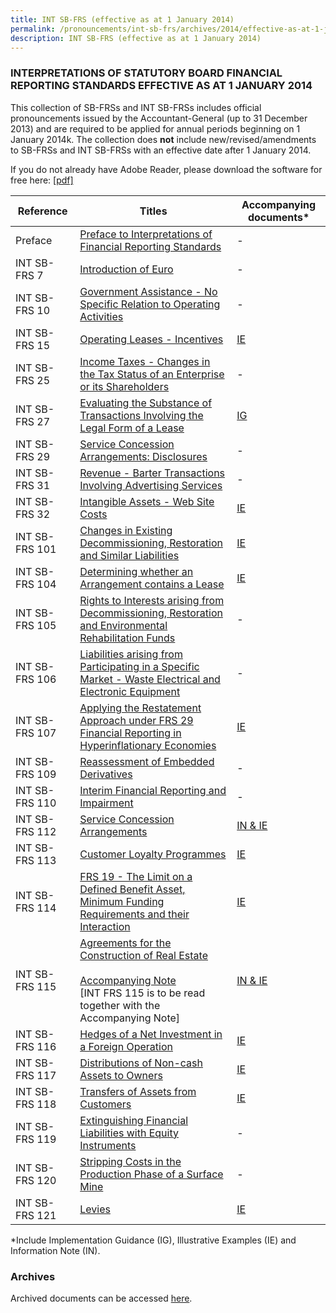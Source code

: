 ```yaml
---
title: INT SB-FRS (effective as at 1 January 2014)
permalink: /pronouncements/int-sb-frs/archives/2014/effective-as-at-1-january-2014/
description: INT SB-FRS (effective as at 1 January 2014)
---
```

### INTERPRETATIONS OF STATUTORY BOARD FINANCIAL REPORTING STANDARDS EFFECTIVE AS AT 1 JANUARY 2014

  

This collection of SB-FRSs and INT SB-FRSs includes official pronouncements issued by the Accountant-General (up to 31 December 2013) and are required to be applied for annual periods beginning on 1 January 2014k. The collection does&nbsp;**not**&nbsp;include new/revised/amendments to SB-FRSs and INT SB-FRSs with an effective date after 1 January 2014.

If you do not already have Adobe Reader, please download the software for free here:&nbsp;[\[pdf\]](http://www.adobe.com/products/acrobat/readstep2.html)&nbsp;

| Reference | Titles | Accompanying documents\* |
| --- | --- | --- |
| Preface | [Preface to Interpretations of Financial Reporting Standards](/files/Docs/Default%20Source/Int%20Sb%20Frs/Effective%20As%20At%201%20January%202014/int_sb-frs_preface.pdf) | - |
| INT SB-FRS 7 | [Introduction of Euro](/files/Docs/Default%20Source/Int%20Sb%20Frs/Effective%20As%20At%201%20January%202014/int_sb-frs_7_2014.pdf) | - |
| INT SB-FRS 10 | [Government Assistance - No Specific Relation to Operating Activities](/files/Docs/Default%20Source/Int%20Sb%20Frs/Effective%20As%20At%201%20January%202014/int_sb-frs_10_2014.pdf) | - |
| INT SB-FRS 15 | [Operating Leases - Incentives](/files/Docs/Default%20Source/Int%20Sb%20Frs/Effective%20As%20At%201%20January%202014/int_sb-frs_15_2014.pdf) | [IE](/files/Docs/Default%20Source/Int%20Sb%20Frs/Effective%20As%20At%201%20January%202014/int_sb-frs_15_ie_2014.pdf) |
| INT SB-FRS 25 | [Income Taxes - Changes in the Tax Status of an Enterprise or its Shareholders](/files/Docs/Default%20Source/Int%20Sb%20Frs/Effective%20As%20At%201%20January%202014/int_sb-frs_25_2014.pdf) | - |
| INT SB-FRS 27 | [Evaluating the Substance of Transactions Involving the Legal Form of a Lease](/files/Docs/Default%20Source/Int%20Sb%20Frs/Effective%20As%20At%201%20January%202014/int_sb-frs_27_2014.pdf) | [IG](/files/Docs/Default%20Source/Int%20Sb%20Frs/Effective%20As%20At%201%20January%202014/int_sb-frs_27_ig_2014.pdf) |
| INT SB-FRS 29 | [Service Concession Arrangements: Disclosures](/files/Docs/Default%20Source/Int%20Sb%20Frs/Effective%20As%20At%201%20January%202014/int_sb-frs_29_2014.pdf) | - |
| INT SB-FRS 31 | [	Revenue - Barter Transactions Involving Advertising Services](/files/Docs/Default%20Source/Int%20Sb%20Frs/Effective%20As%20At%201%20January%202014/int_sb-frs_31_2014.pdf) | - |
| INT SB-FRS 32 | [Intangible Assets - Web Site Costs](/files/Docs/Default%20Source/Int%20Sb%20Frs/Effective%20As%20At%201%20January%202014/int_sb-frs_32_2014.pdf) | [IE](/files/Docs/Default%20Source/Int%20Sb%20Frs/Effective%20As%20At%201%20January%202014/int_sb-frs_32_ie_2014.pdf) |
| INT SB-FRS 101 | [Changes in Existing Decommissioning, Restoration and Similar Liabilities](/files/Docs/Default%20Source/Int%20Sb%20Frs/Effective%20As%20At%201%20January%202014/int_sb-frs_101_2014.pdf) | [IE](/files/Docs/Default%20Source/Int%20Sb%20Frs/Effective%20As%20At%201%20January%202014/int_sb-frs_101_ie_2014.pdf) |  
| INT SB-FRS 104 | [Determining whether an Arrangement contains a Lease](/files/Docs/Default%20Source/Int%20Sb%20Frs/Effective%20As%20At%201%20January%202014/int_sb-frs_104_2014.pdf) | [IE](/files/Docs/Default%20Source/Int%20Sb%20Frs/Effective%20As%20At%201%20January%202014/int_sb-frs_104_ie_2014.pdf) | 
| INT SB-FRS 105 | [Rights to Interests arising from Decommissioning, Restoration and Environmental Rehabilitation Funds](/files/Docs/Default%20Source/Int%20Sb%20Frs/Effective%20As%20At%201%20January%202014/int_sb-frs_105_2014.pdf) | - |
| INT SB-FRS 106 | [Liabilities arising from Participating in a Specific Market - Waste Electrical and Electronic Equipment](/files/Docs/Default%20Source/Int%20Sb%20Frs/Effective%20As%20At%201%20January%202014/int_sb-frs_106_2014.pdf) | - |
| INT SB-FRS 107 | [Applying the Restatement Approach under FRS 29 Financial Reporting in Hyperinflationary Economies](/files/Docs/Default%20Source/Int%20Sb%20Frs/Effective%20As%20At%201%20January%202014/int_sb-frs_107_2014.pdf) | [IE](/files/Docs/Default%20Source/Int%20Sb%20Frs/Effective%20As%20At%201%20January%202014/int_sb-frs_107_ie_2014.pdf) |  
| INT SB-FRS 109 | [Reassessment of Embedded Derivatives](/files/Docs/Default%20Source/Int%20Sb%20Frs/Effective%20As%20At%201%20January%202014/int_sb-frs_109_2014.pdf) | - |
| INT SB-FRS 110 | [Interim Financial Reporting and Impairment](/files/Docs/Default%20Source/Int%20Sb%20Frs/Effective%20As%20At%201%20January%202014/int_sb-frs_110_2014.pdf) | - |
| INT SB-FRS 112 | [Service Concession Arrangements](/files/Docs/Default%20Source/Int%20Sb%20Frs/Effective%20As%20At%201%20January%202014/int_sb-frs_112_2014.pdf) | [IN &amp; IE](/files/Docs/Default%20Source/Int%20Sb%20Frs/Effective%20As%20At%201%20January%202014/int_sb-frs_112_inie_2014.pdf) | 
| INT SB-FRS 113 | [Customer Loyalty Programmes](/files/Docs/Default%20Source/Int%20Sb%20Frs/Effective%20As%20At%201%20January%202014/int_sb-frs_113_2014.pdf) | [IE](/files/Docs/Default%20Source/Int%20Sb%20Frs/Effective%20As%20At%201%20January%202014/int_sb-frs_113_ie_2014.pdf) | 
| INT SB-FRS 114 | [FRS 19 - The Limit on a Defined Benefit Asset, Minimum Funding Requirements and their Interaction](/files/Docs/Default%20Source/Int%20Sb%20Frs/Effective%20As%20At%201%20January%202014/int_sb-frs_114_2014.pdf) | [IE](/files/Docs/Default%20Source/Int%20Sb%20Frs/Effective%20As%20At%201%20January%202014/int_sb-frs_114_ie_2014.pdf) | 
| INT SB-FRS 115 | [Agreements for the Construction of Real Estate](/files/Docs/Default%20Source/Int%20Sb%20Frs/Effective%20As%20At%201%20January%202014/int_sb-frs_115_2014.pdf)<br><br>[Accompanying Note](/files/Docs/Default%20Source/Int%20Sb%20Frs/Effective%20As%20At%201%20January%202014/int_sb-frs_115_an_2013.pdf)<br> \[INT FRS 115 is to be read together with the Accompanying Note\] | [IN &amp; IE](/files/Docs/Default%20Source/Int%20Sb%20Frs/Effective%20As%20At%201%20January%202014/int_sb-frs_115_in_ie_2014.pdf) |  |
| INT SB-FRS 116 | [Hedges of a Net Investment in a Foreign Operation](/files/Docs/Default%20Source/Int%20Sb%20Frs/Effective%20As%20At%201%20January%202014/int_sb-frs_116_2014.pdf) | [IE](/files/Docs/Default%20Source/Int%20Sb%20Frs/Effective%20As%20At%201%20January%202014/int_sb-frs_116_ie_2014.pdf) | 
| INT SB-FRS 117 | [Distributions of Non-cash Assets to Owners](/files/Docs/Default%20Source/Int%20Sb%20Frs/Effective%20As%20At%201%20January%202014/int_sb-frs_117_2014.pdf) | [IE](/files/Docs/Default%20Source/Int%20Sb%20Frs/Effective%20As%20At%201%20January%202014/int_sb-frs_117_ie_2014.pdf) | 
| INT SB-FRS 118 | [Transfers of Assets from Customers](/files/Docs/Default%20Source/Int%20Sb%20Frs/Effective%20As%20At%201%20January%202014/int_sb-frs_118_2014.pdf) | [IE](/files/Docs/Default%20Source/Int%20Sb%20Frs/Effective%20As%20At%201%20January%202014/int_sb-frs_118_ie_2014.pdf) |  
| INT SB-FRS 119 | [Extinguishing Financial Liabilities with Equity Instruments](/files/Docs/Default%20Source/Int%20Sb%20Frs/Effective%20As%20At%201%20January%202014/int_sb-frs_119_2014.pdf) | - |
| INT SB-FRS 120 | [Stripping Costs in the Production Phase of a Surface Mine](/files/Docs/Default%20Source/Int%20Sb%20Frs/Effective%20As%20At%201%20January%202014/int_sb-frs_120_2014.pdf) | - |
| INT SB-FRS 121 | [Levies](/files/Docs/Default%20Source/Int%20Sb%20Frs/Effective%20As%20At%201%20January%202014/int_sb-frs_121_2014.pdf) | [IE](/files/Docs/Default%20Source/Int%20Sb%20Frs/Effective%20As%20At%201%20January%202014/int_sb-frs_121_ie_2014.pdf) | 

  
\*Include Implementation Guidance (IG), Illustrative Examples (IE) and Information Note (IN).

  

### Archives&nbsp;

Archived documents can be accessed&nbsp;[here](/pronouncements/interpretations-of-sb-frs/archives/).
